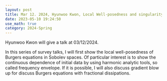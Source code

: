```yaml
---
layout: post
title: Mar 12. 2024, Hyunwoo Kwon, Local Well-posedness and singularity formuation of Burgers equations I
date: 2023-05-10 19:24:50
use_math: true
category: 2024-Spring
---
```

Hyunwoo Kwon will give a talk at 03/12/2024.

In this series of survey talks, I will first show the local well-posedness of Burgers equations in Sobolev spaces. Of particular interest is to show the continuous dependence of initial data by using harmonic analytic tools, so called frequency envelope. If it is possible, I will also discuss gradient blow up for discuss Burgers equations with fractional dissipations.
